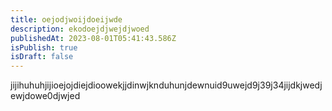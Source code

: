 ```yaml
---
title: oejodjwoijdoeijwde
description: ekodoejdjwejdjwoed
publishedAt: 2023-08-01T05:41:43.586Z
isPublish: true
isDraft: false
---
```

j﻿ijihuhuhjijioejojdiejdioowekjjdinwjknduhunjdewnuid9uwejd9j39j34jijdkjwedjewjdowe0djwjed